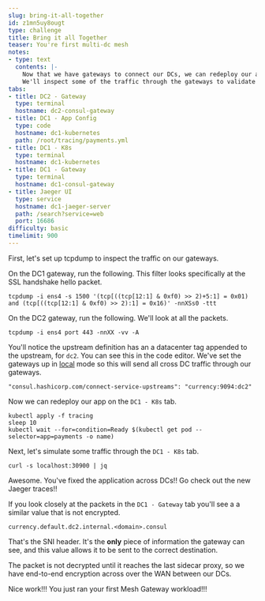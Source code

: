 ```yaml
---
slug: bring-it-all-together
id: z1mn5uy8ougt
type: challenge
title: Bring it all Together
teaser: You're first multi-dc mesh
notes:
- type: text
  contents: |-
    Now that we have gateways to connect our DCs, we can redeploy our application, and route the entire component flow through the sidecars and gateways.
    We'll inspect some of the traffic through the gateways to validate they are being used, and look specifically at the **SNI** headers, as well as trace data. <br>
tabs:
- title: DC2 - Gateway
  type: terminal
  hostname: dc2-consul-gateway
- title: DC1 - App Config
  type: code
  hostname: dc1-kubernetes
  path: /root/tracing/payments.yml
- title: DC1 - K8s
  type: terminal
  hostname: dc1-kubernetes
- title: DC1 - Gateway
  type: terminal
  hostname: dc1-consul-gateway
- title: Jaeger UI
  type: service
  hostname: dc1-jaeger-server
  path: /search?service=web
  port: 16686
difficulty: basic
timelimit: 900
---
```

First, let's set up tcpdump to inspect the traffic on our gateways. <br>

On the DC1 gateway, run the following. This filter looks specifically at the SSL handshake hello packet. <br>

```
tcpdump -i ens4 -s 1500 '(tcp[((tcp[12:1] & 0xf0) >> 2)+5:1] = 0x01) and (tcp[((tcp[12:1] & 0xf0) >> 2):1] = 0x16)' -nnXSs0 -ttt
```

On the DC2 gateway, run the following.  We'll look at all the packets.

```
tcpdump -i ens4 port 443 -nnXX -vv -A
```


You'll notice the upstream definition has an a datacenter tag appended to the upstream, for `dc2`. You can see this in the code editor.
We've set the gateways up in [local](https://www.consul.io/docs/connect/mesh_gateway.html#local) mode so this will send all cross DC traffic through our gateways. <br>

```
"consul.hashicorp.com/connect-service-upstreams": "currency:9094:dc2"
```

Now we can redeploy our app on the `DC1 - K8s` tab.

```
kubectl apply -f tracing
sleep 10
kubectl wait --for=condition=Ready $(kubectl get pod --selector=app=payments -o name)
```

Next, let's simulate some traffic through the `DC1 - K8s` tab.

```
curl -s localhost:30900 | jq
```

Awesome. You've fixed the application across DCs!! Go check out the new Jaeger traces!! <br>

If you look closely at the packets in the `DC1 - Gateway` tab you'll see a a similar value that is not encrypted.

```
currency.default.dc2.internal.<domain>.consul
```

That's the SNI header. It's the **only** piece of information the gateway can see, and this value allows it to be sent to the correct destination. <br>

The packet is not decrypted until it reaches the last sidecar proxy, so we have end-to-end encryption across over the WAN between our DCs. <br>

Nice work!!! You just ran your first Mesh Gateway workload!!!